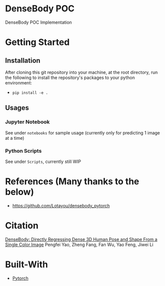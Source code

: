 # DenseBody POC
DenseBody POC Implementation

# Getting Started
## Installation
After cloning this git repository into your machine, at the root directory, run the following to install the repository's packages to your python environment:
* `pip install -e .`

## Usages
### Jupyter Notebook
See under `notebooks` for sample usage (currently only for predicting 1 image at a time)
### Python Scripts
See under `Scripts`, currently still WIP

# References (Many thanks to the below)
* https://github.com/Lotayou/densebody_pytorch

# Citation
[DenseBody: Directly Regressing Dense 3D Human Pose and Shape From a Single Color Image](https://arxiv.org/pdf/1903.10153.pdf)
Pengfei Yao, Zheng Fang, Fan Wu, Yao Feng, Jiwei Li

# Built-With
* [Pytorch](https://pytorch.org/)
